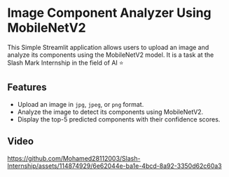 # Image Component Analyzer Using MobileNetV2

This Simple Streamlit application allows users to upload an image and analyze its components using the MobileNetV2 model. 
It is a task at the Slash Mark Internship in the field of AI :star:

## Features
- Upload an image in `jpg`, `jpeg`, or `png` format.
- Analyze the image to detect its components using MobileNetV2.
- Display the top-5 predicted components with their confidence scores.







## Video 
https://github.com/Mohamed28112003/Slash-Internship/assets/114874929/6e62044e-ba1e-4bcd-8a92-3350d62c60a3

